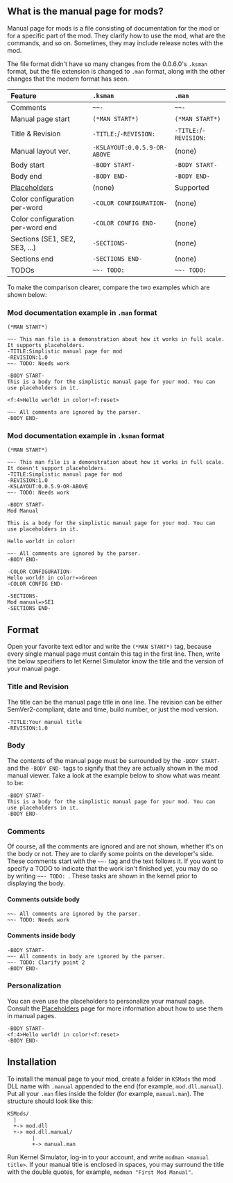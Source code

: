## What is the manual page for mods?

Manual page for mods is a file consisting of documentation for the mod or for a specific part of the mod. They clarify how to use the mod, what are the commands, and so on. Sometimes, they may include release notes with the mod.

The file format didn't have so many changes from the 0.0.6.0's `.ksman` format, but the file extension is changed to `.man` format, along with the other changes that the modern format has seen.

| Feature                               | `.ksman`                     | `.man`                 |
|:--------------------------------------|:-----------------------------|:-----------------------|
| Comments                              | `~~-`                        | `~~-`                  |
| Manual page start                     | `(*MAN START*)`              | `(*MAN START*)`        |
| Title & Revision                      | `-TITLE:`/`-REVISION:`       | `-TITLE:`/`-REVISION:` |
| Manual layout ver.                    | `-KSLAYOUT:0.0.5.9-OR-ABOVE` | (none)                 |
| Body start                            | `-BODY START-`               | `-BODY START-`         |
| Body end                              | `-BODY END-`                 | `-BODY END-`           |
| [Placeholders](misc/Placeholders.md)  | (none)                       | Supported              |
| Color configuration per-word          | `-COLOR CONFIGURATION-`      | (none)                 |
| Color configuration per-word end      | `-COLOR CONFIG END-`         | (none)                 |
| Sections (SE1, SE2, SE3, ...)         | `-SECTIONS-`                 | (none)                 |
| Sections end                          | `-SECTIONS END-`             | (none)                 |
| TODOs                                 | `~~- TODO: `                 | `~~- TODO: `           |

To make the comparison clearer, compare the two examples which are shown below:

### Mod documentation example in `.man` format

```
(*MAN START*)

~~- This man file is a demonstration about how it works in full scale. It supports placeholders.
-TITLE:Simplistic manual page for mod
-REVISION:1.0
~~- TODO: Needs work

-BODY START-
This is a body for the simplistic manual page for your mod. You can use placeholders in it.

<f:4>Hello world! in color!<f:reset>

~~- All comments are ignored by the parser.
-BODY END-
```

### Mod documentation example in `.ksman` format

```
(*MAN START*)

~~- This man file is a demonstration about how it works in full scale. It doesn't support placeholders.
-TITLE:Simplistic manual page for mod
-REVISION:1.0
-KSLAYOUT:0.0.5.9-OR-ABOVE
~~- TODO: Needs work

-BODY START-
Mod Manual

This is a body for the simplistic manual page for your mod. You can use placeholders in it.

Hello world! in color!

~~- All comments are ignored by the parser.
-BODY END-

-COLOR CONFIGURATION-
Hello world! in color!=>Green
-COLOR CONFIG END-

-SECTIONS-
Mod manual=>SE1
-SECTIONS END-
```

## Format

Open your favorite text editor and write the `(*MAN START*)` tag, because every single manual page must contain this tag in the first line. Then, write the below specifiers to let Kernel Simulator know the title and the version of your manual page.

### Title and Revision

The title can be the manual page title in one line. The revision can be either SemVer2-compliant, date and time, build number, or just the mod version.

```
-TITLE:Your manual title
-REVISION:1.0
```

### Body

The contents of the manual page must be surrounded by the `-BODY START-` and the `-BODY END-` tags to signify that they are actually shown in the mod manual viewer. Take a look at the example below to show what was meant to be:

```
-BODY START-
This is a body for the simplistic manual page for your mod. You can use placeholders in it.
-BODY END-
```

### Comments

Of course, all the comments are ignored and are not shown, whether it's on the body or not. They are to clarify some points on the developer's side. These comments start with the `~~-` tag and the text follows it. If you want to specify a TODO to indicate that the work isn't finished yet, you may do so by writing `~~- TODO: `. These tasks are shown in the kernel prior to displaying the body.

#### Comments outside body

```
~~- All comments are ignored by the parser.
~~- TODO: Needs work
```

#### Comments inside body

```
-BODY START-
~~- All comments in body are ignored by the parser.
~~- TODO: Clarify point 2
-BODY END-
```

### Personalization

You can even use the placeholders to personalize your manual page. Consult the [Placeholders](misc/Placeholders.md) page for more information about how to use them in manual pages.

```
-BODY START-
<f:4>Hello world! in color!<f:reset>
-BODY END-
```

## Installation

To install the manual page to your mod, create a folder in `KSMods` the mod DLL name with `.manual` appended to the end (for example, `mod.dll.manual`). Put all your `.man` files inside the folder (for example, `manual.man`). The structure should look like this:

```
KSMods/
  |
  +-> mod.dll
  +-> mod.dll.manual/
        |
        +-> manual.man
```
Run Kernel Simulator, log-in to your account, and write `modman <manual title>`. If your manual title is enclosed in spaces, you may surround the title with the double quotes, for example, `modman "First Mod Manual"`.
